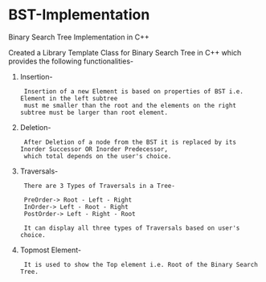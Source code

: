# BST-Implementation
Binary Search Tree Implementation in C++

Created a Library Template Class for Binary Search Tree in C++ which provides the following functionalities-

1) Insertion-

        Insertion of a new Element is based on properties of BST i.e. Element in the left subtree
        must me smaller than the root and the elements on the right subtree must be larger than root element. 
2) Deletion-

        After Deletion of a node from the BST it is replaced by its Inorder Successor OR Inorder Predecessor,
        which total depends on the user's choice.
3) Traversals-

        There are 3 Types of Traversals in a Tree-
        
        PreOrder-> Root - Left - Right
        InOrder-> Left - Root - Right
        PostOrder-> Left - Right - Root
        
        It can display all three types of Traversals based on user's choice.
4) Topmost Element-

        It is used to show the Top element i.e. Root of the Binary Search Tree.
